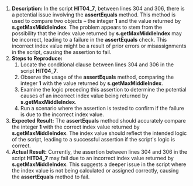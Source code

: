 ﻿1. **Description:** In the script **HIT04\_7**, between lines 304 and 306, there is a potential issue involving the **assertEquals** method. This method is used to compare two objects – the integer **1** and the value returned by **s.getMaxMiddleIndex**. The problem appears to stem from the possibility that the index value returned by **s.getMaxMiddleIndex** may be incorrect, leading to a failure in the **assertEquals** check. This incorrect index value might be a result of prior errors or misassignments in the script, causing the assertion to fail.
1. **Steps to Reproduce:**
   1. Locate the conditional clause between lines 304 and 306 in the script **HIT04\_7**.
   1. Observe the usage of the **assertEquals** method, comparing the integer **1** with the value returned by **s.getMaxMiddleIndex**.
   1. Examine the logic preceding this assertion to determine the potential causes of an incorrect index value being returned by **s.getMaxMiddleIndex**.
   1. Run a scenario where the assertion is tested to confirm if the failure is due to the incorrect index value.
1. **Expected Result:** The **assertEquals** method should accurately compare the integer **1** with the correct index value returned by **s.getMaxMiddleIndex**. The index value should reflect the intended logic of the script, leading to a successful assertion if the script's logic is correct.
1. **Actual Result:** Currently, the assertion between lines 304 and 306 in the script **HIT04\_7** may fail due to an incorrect index value returned by **s.getMaxMiddleIndex**. This suggests a deeper issue in the script where the index value is not being calculated or assigned correctly, causing the **assertEquals** method to fail.

